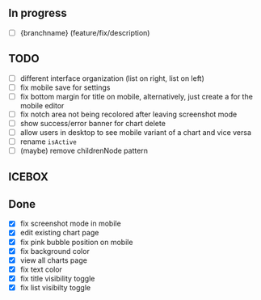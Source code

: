 ## In progress

- [ ] {branchname} (feature/fix/description)

## TODO

- [ ] different interface organization (list on right, list on left)
- [ ] fix mobile save for settings
- [ ] fix bottom margin for title on mobile, alternatively, just create a <Layout /> for the mobile editor
- [ ] fix notch area not being recolored after leaving screenshot mode
- [ ] show success/error banner for chart delete
- [ ] allow users in desktop to see mobile variant of a chart and vice versa
- [ ] rename `isActive`
- [ ] (maybe) remove childrenNode pattern

## ICEBOX

## Done

- [x] fix screenshot mode in mobile
- [x] edit existing chart page
- [x] fix pink bubble position on mobile
- [x] fix background color
- [x] view all charts page
- [x] fix text color
- [x] fix title visibility toggle
- [x] fix list visibilty toggle
